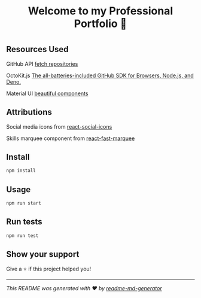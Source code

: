 <h1 align="center"> Welcome to my Professional Portfolio 👋 </h1>

#

## Resources Used

GitHub API [fetch repositories](https://docs.github.com/en/rest/reference/repos)

OctoKit.js [The all-batteries-included GitHub SDK for Browsers, Node.js, and Deno.](https://github.com/octokit/octokit.js/#usage)

Material UI [beautiful components](https://mui.com/)

## Attributions

Social media icons from [react-social-icons](https://www.npmjs.com/package/react-social-icons)

Skills marquee component from [react-fast-marquee](https://www.npmjs.com/package/react-fast-marquee)

## Install

```sh
npm install
```

## Usage

```sh
npm run start
```

## Run tests

```sh
npm run test
```

## Show your support

Give a ⭐️ if this project helped you!

***
_This README was generated with ❤️ by [readme-md-generator](https://github.com/kefranabg/readme-md-generator)_

